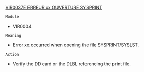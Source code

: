 [VIR0037E ERREUR xx OUVERTURE SYSPRINT](https://virtel.readthedocs.io/en/latest/manuals/virtel/Virtel459MG/messages.html?highlight=VIR0037E#VIR0037E)

`Module`
- VIR0004

`Meaning`
- Error xx occurred when opening the file SYSPRINT/SYSLST.

`Action`
- Verify the DD card or the DLBL referencing the print file.
